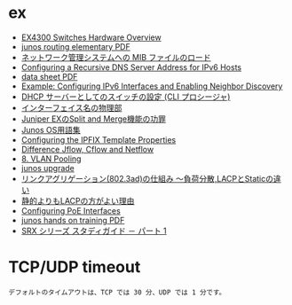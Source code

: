 # ex
- [EX4300 Switches Hardware Overview](https://www.juniper.net/documentation/en_US/release-independent/junos/topics/topic-map/ex4300-system-overview.html#ex4300-hardware-overview)
- [junos routing elementary PDF](https://www.juniper.net/jp/jp/local/pdf/others/jre.pdf)
- [ネットワーク管理システムへの MIB ファイルのロード](https://www.juniper.net/documentation/ja/junos/topics/task/operational/mib-loadng-to-nms-junos-nm.html)
-   [Configuring a Recursive DNS Server Address for IPv6 Hosts](https://www.juniper.net/documentation/us/en/software/junos/icmp/topics/task/recursive-dns-server-address-ipv6-configuring.html)
- [data sheet PDF](https://www.juniper.net/assets/jp/jp/local/pdf/datasheets/1000467-en.pdf)
- [Example: Configuring IPv6 Interfaces and Enabling Neighbor Discovery](https://www.juniper.net/documentation/en_US/junos/topics/topic-map/ipv6-interfaces-neighbor-discovery.html#id-example-configuring-ipv6-interfaces-and-enabling-neighbor-discovery)
-   [DHCP サーバーとしてのスイッチの設定 (CLI プロシージャ)](https://www.juniper.net/documentation/ja/junos/topics/topic-map/dhcp-for-switching-devices.html#id-configuring-a-switch-as-a-dhcp-server-cli-procedure)
- [インターフェイス名の物理部](https://www.juniper.net/documentation/ja/junos/topics/concept/interfaces-interface-naming-overview.html#id-10147130)
- [Juniper EXのSplit and Merge機能の功罪](https://blog.sidetech.jp/2014/12/05/182257)
- [Junos OS用語集](https://www.hs-juniperproducts.jp/guide/junos_words/word.html)
-   [Configuring the IPFIX Template Properties](https://www.juniper.net/documentation/us/en/software/junos/flow-monitoring/topics/concept/services-ipfix-flow-template-flow-aggregation-configuring.html#configuring-inline-j-flow-to-use-ipfix-flow-templates-on-mx-vmx-and-t-series-routers-ex-series-switches-nfx-series-devices-and-srx-devices__id-11332295)
- [Difference Jflow, Cflow and Netflow](https://community.juniper.net/communities/community-home/digestviewer/viewthread?MID=73286)
- [8. VLAN Pooling](https://qiita.com/tokuhy/items/013e5d7ab1c2c17129dd#8-vlan-pooling)
- [junos upgrade](https://www.infraeye.com/study/junos6.html)
- [リンクアグリゲーション(802.3ad)の仕組み 〜負荷分散,LACPとStaticの違い](https://milestone-of-se.nesuke.com/nw-basic/link-aggregation/802-1ax/)
- [静的よりもLACPの方がよい理由](https://network.oreda.net/device/switch/lag.html#%E9%9D%99%E7%9A%84%E3%82%88%E3%82%8A%E3%82%82lacp%E3%81%AE%E6%96%B9%E3%81%8C%E3%82%88%E3%81%84%E7%90%86%E7%94%B1)
- [Configuring PoE Interfaces](https://www.juniper.net/documentation/us/en/software/junos/poe/topics/topic-map/poe-ex-series-configuring.html#id-configuring-poe-interfaces)
- [junos hands on training PDF](https://www.juniper.net/assets/jp/jp/local/pdf/additional-resources/junos-switching-training-ex-qfx-course-jp.pdf)
- [SRX シリーズ スタディガイド － パート 1](https://www.juniper.net/assets/jp/jp/local/pdf/others/JNCIS-SEC-1_.pdf)
# TCP/UDP timeout
```
デフォルトのタイムアウトは、TCP では 30 分、UDP では 1 分です。
```

<!--stackedit_data:
eyJoaXN0b3J5IjpbNzY1ODc1NjA2LC03NzI0MTQwNjgsMzM3ND
E1MDA0LDQ2MzM3MzMwM119
-->